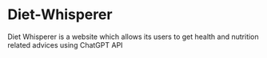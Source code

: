 # Diet-Whisperer
Diet Whisperer is a website which allows its users to get health and nutrition related advices using ChatGPT API

